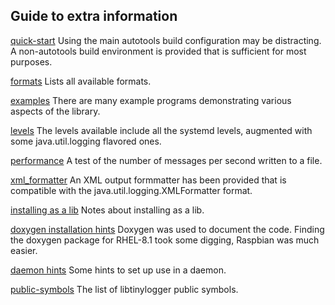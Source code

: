 ## Guide to extra information

[quick-start](./quick-start.md)
Using the main autotools build configuration may be distracting. A
non-autotools build environment is provided that is sufficient for most
purposes.

[formats](./formats.md)
Lists all available formats.

[examples](./examples.md)
There are many example programs demonstrating various aspects of the library.

[levels](./levels.md)
The levels available include all the systemd levels, augmented with some
java.util.logging flavored ones.

[performance](./performance.md)
A test of the number of messages per second written to a file.

[xml_formatter](./xml_formatter.md)
An XML output formmatter has been provided that is compatible with the
java.util.logging.XMLFormatter format.

[installing as a lib](./install-as-lib.md)
Notes about installing as a lib.

[doxygen installation hints](./doxygen.md)
Doxygen was used to document the code. Finding the doxygen package for
RHEL-8.1 took some digging, Raspbian was much easier.

[daemon hints](./daemon-hints.md)
Some hints to set up use in a daemon.

[public-symbols](./public-symbols.md)
The list of libtinylogger public symbols.
